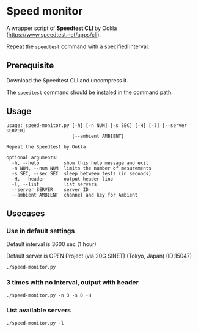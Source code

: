 # Speed monitor
A wrapper script of **Speedtest CLI** by Ookla (https://www.speedtest.net/apps/cli).

Repeat the `speedtest` command with a specified interval.

## Prerequisite
Download the Speedtest CLI and uncompress it.

The `speedtest` command should be instaled in the command path.

## Usage
```
usage: speed-monitor.py [-h] [-n NUM] [-s SEC] [-H] [-l] [--server SERVER]
                        [--ambient AMBIENT]

Repeat the Speedtest by Ookla

optional arguments:
  -h, --help         show this help message and exit
  -n NUM, --num NUM  limits the number of mesurements
  -s SEC, --sec SEC  sleep between tests (in seconds)
  -H, --header       output header line
  -l, --list         list servers
  --server SERVER    server ID
  --ambient AMBIENT  channel and key for Ambient
```

## Usecases
### Use in default settings
Default interval is 3600 sec (1 hour)

Default server is OPEN Project (via 20G SINET) (Tokyo, Japan) (ID:15047)
```
./speed-monitor.py
```
### 3 times with no interval, output with header
```
./speed-monitor.py -n 3 -s 0 -H
```
### List available servers
```
./speed-monitor.py -l
```
